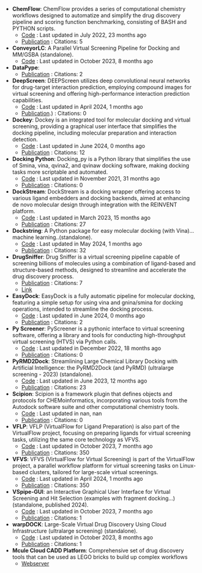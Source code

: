 - **ChemFlow**: ChemFlow provides a series of computational chemistry workflows designed to automatize and simplify the drug discovery pipeline and scoring function benchmarking, consisting of BASH and PYTHON scripts.
	- [Code](https://github.com/IFMlab/ChemFlow) : Last updated in July 2022, 23 months ago
	- [Publication](https://doi.org/10.1021/acs.jcim.2c00919) : Citations: 5
- **ConveyorLC**: A Parallel Virtual Screening Pipeline for Docking and MM/GSBA (standalone).
	- [Code](https://github.com/XiaohuaZhangLLNL/conveyorlc) : Last updated in October 2023, 8 months ago
- **DataPype**: 
	- [Publication](https://doi.org/10.1021/acsomega.3c05207) : Citations: 2
- **DeepScreen**: DEEPScreen utilizes deep convolutional neural networks for drug-target interaction prediction, employing compound images for virtual screening and offering high-performance interaction prediction capabilities.
	- [Code](https://github.com/cansyl/DEEPScreen) : Last updated in April 2024, 1 months ago
	- [Publication](https://doi.org/10.1039/C9SC03414E).) : Citations: 0
- **Dockey**: Dockey is an integrated tool for molecular docking and virtual screening, providing a graphical user interface that simplifies the docking pipeline, including molecular preparation and interaction detection.
	- [Code](https://github.com/lmdu/dockey) : Last updated in June 2024, 0 months ago
	- [Publication](https://doi.org/10.1093/bib/bbad047) : Citations: 12
- **Docking Python**: Docking_py is a Python library that simplifies the use of Smina, vina, qvina2, and qvinaw docking software, making docking tasks more scriptable and automated.
	- [Code](https://github.com/samuelmurail/docking_py) : Last updated in November 2021, 31 months ago
	- [Publication](https://doi.org/10.5281/zenodo.4506970.svg) : Citations: 0
- **DockStream**: DockStream is a docking wrapper offering access to various ligand embedders and docking backends, aimed at enhancing de novo molecular design through integration with the REINVENT platform.
	- [Code](https://github.com/MolecularAI/DockStream) : Last updated in March 2023, 15 months ago
	- [Publication](https://doi.org/10.1186/s13321-021-00563-7) : Citations: 27
- **Dockstring**: A Python package for easy molecular docking (with Vina)… machine learning..(standalone).
	- [Code](https://github.com/dockstring/dockstring) : Last updated in May 2024, 1 months ago
	- [Publication](https://doi.org/10.1021/acs.jcim.1c01334) : Citations: 32
- **DrugSniffer**: Drug Sniffer is a virtual screening pipeline capable of screening billions of molecules using a combination of ligand-based and structure-based methods, designed to streamline and accelerate the drug discovery process.
	- [Publication](https://doi.org/10.3389%2Ffphar.2022.874746) : Citations: 7
	- [Link](https://drugsniffer.org/)
- **EasyDock**: EasyDock is a fully automatic pipeline for molecular docking, featuring a simple setup for using vina and gnina/smina for docking operations, intended to streamline the docking process.
	- [Code](https://github.com/ci-lab-cz/easydock/tree/master) : Last updated in June 2024, 0 months ago
	- [Publication](https://doi.org/10.1186/s13321-023-00772-2) : Citations: 2
- **Py Screener**: PyScreener is a pythonic interface to virtual screening software, offering a library and tools for conducting high-throughput virtual screening (HTVS) via Python calls.
	- [Code](https://github.com/coleygroup/pyscreener) : Last updated in December 2022, 18 months ago
	- [Publication](https://doi.org/10.21105/joss.03950/status.svg) : Citations: 0
- **PyRMD2Dock**: Streamlining Large Chemical Library Docking with Artificial Intelligence: the PyRMD2Dock (and PyRMD) (ultralarge screening - 2023) (standalone).
	- [Code](https://github.com/cosconatilab/PyRMD) : Last updated in June 2023, 12 months ago
	- [Publication](https://doi.org/10.1021/acs.jcim.1c00653) : Citations: 23
- **Scipion**: Scipion is a framework plugin that defines objects and protocols for CHEMoinformatics, incorporating various tools from the Autodock software suite and other computational chemistry tools.
	- [Code](https://github.com/scipion-chem) : Last updated in nan, nan
	- [Publication](https://doi.org/10.1021/acs.jcim.3c01085) : Citations: 0
- **VFLP**: VFLP (VirtualFlow for Ligand Preparation) is also part of the VirtualFlow project, focusing on preparing ligands for virtual screening tasks, utilizing the same core technology as VFVS.
	- [Code](https://github.com/VirtualFlow/VFLP?tab=readme-ov-file) : Last updated in October 2023, 7 months ago
	- [Publication](https://doi.org/10.1038/s41586-020-2117-z) : Citations: 350
- **VFVS**: VFVS (VirtualFlow for Virtual Screening) is part of the VirtualFlow project, a parallel workflow platform for virtual screening tasks on Linux-based clusters, tailored for large-scale virtual screenings.
	- [Code](https://github.com/VirtualFlow/VFVS) : Last updated in April 2024, 1 months ago
	- [Publication](https://doi.org/10.1038/s41586-020-2117-z) : Citations: 350
- **VSpipe-GUI**: an Interactive Graphical User Interface for Virtual Screening and Hit Selection (examples with fragment docking...) (standalone, published 2024).
	- [Code](https://github.com/rashid-bioinfo/vspipe-gui/tree/master/Installation_Guide) : Last updated in October 2023, 7 months ago
	- [Publication](https://doi.org/10.3390%2Fijms25042002) : Citations: 1
- **warpDOCK**: Large-Scale Virtual Drug Discovery Using Cloud Infrastructure (ultralarge screening) (standalone).
	- [Code](https://github.com/BruningLab/warpDOCK) : Last updated in October 2023, 8 months ago
	- [Publication](https://doi.org/10.1021/acsomega.3c02249) : Citations: 1
- **Mcule Cloud CADD Platform**: Comprehensive set of drug discovery tools that can be used as LEGO bricks to build up complex workflows
	- [Webserver](https://mcule.com/hit-identification/)
